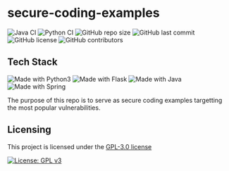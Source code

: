 # secure-coding-examples

![Java CI](https://github.com/sahildari/secure-coding-examples/actions/workflows/java-ci.yml/badge.svg)
![Python CI](https://github.com/sahildari/secure-coding-examples/actions/workflows/python-ci.yml/badge.svg)
![GitHub repo size](https://img.shields.io/github/repo-size/sahildari/secure-coding-examples)
![GitHub last commit](https://img.shields.io/github/last-commit/sahildari/secure-coding-examples)
![GitHub license](https://img.shields.io/github/license/sahildari/secure-coding-examples)
![GitHub contributors](https://img.shields.io/github/contributors/sahildari/secure-coding-examples)

## Tech Stack

![Made with Python3](https://img.shields.io/badge/python-3670A0?style=for-the-badge&logo=python&logoColor=ffdd54) ![Made with Flask](https://img.shields.io/badge/flask-%23000.svg?style=for-the-badge&logo=flask&logoColor=white) ![Made with Java](https://img.shields.io/badge/java-%23ED8B00.svg?style=for-the-badge&logo=openjdk&logoColor=white) ![Made with Spring](https://img.shields.io/badge/spring-%236DB33F.svg?style=for-the-badge&logo=spring&logoColor=white)

The purpose of this repo is to serve as secure coding examples targetting the most popular vulnerabilities.

## Licensing
This project is licensed under the [GPL-3.0 license](https://opensource.org/license/gpl-3-0)

[![License: GPL v3](https://img.shields.io/badge/License-GPLv3-blue.svg)](https://www.gnu.org/licenses/gpl-3.0)
